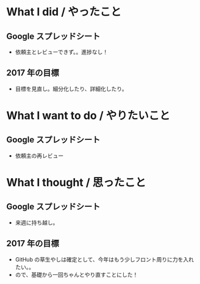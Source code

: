 # What I did / やったこと
## Google スプレッドシート
- 依頼主とレビューできず。。進捗なし！

## 2017 年の目標
- 目標を見直し。細分化したり、詳細化したり。

# What I want to do / やりたいこと
## Google スプレッドシート
- 依頼主の再レビュー

# What I thought / 思ったこと
## Google スプレッドシート
- 来週に持ち越し。

## 2017 年の目標
- GitHub の草生やしは確定として、今年はもう少しフロント周りに力を入れたい。。
- ので、基礎から一回ちゃんとやり直すことにした！
